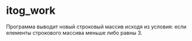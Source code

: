 # itog_work
Программа выводит новый строковый массив исходя из условия: если елементы строкового массива меньше либо равны 3.
